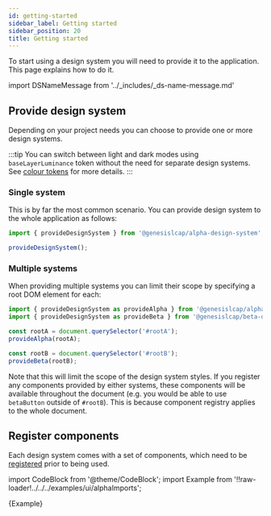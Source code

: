 ```yaml
---
id: getting-started
sidebar_label: Getting started
sidebar_position: 20
title: Getting started
---
```


To start using a design system you will need to provide it to the application. This page explains how to do it.

import DSNameMessage from '../_includes/_ds-name-message.md'

<DSNameMessage />

## Provide design system

Depending on your project needs you can choose to provide one or more design systems.

:::tip
You can switch between light and dark modes using `baseLayerLuminance` token without the need for separate design systems. See [colour tokens](/web-ui-reference/design-systems/colour-tokens/) for more details.
:::

### Single system

This is by far the most common scenario. You can provide design system to the whole application as follows:

```ts
import { provideDesignSystem } from '@genesislcap/alpha-design-system';

provideDesignSystem();
```

### Multiple systems

When providing multiple systems you can limit their scope by specifying a root DOM element for each:

```ts
import { provideDesignSystem as provideAlpha } from '@genesislcap/alpha-design-system';
import { provideDesignSystem as provideBeta } from '@genesislcap/beta-design-system';

const rootA = document.querySelector('#rootA');
provideAlpha(rootA);

const rootB = document.querySelector('#rootB');
provideBeta(rootB);
```

Note that this will limit the scope of the design system styles. If you register any components provided by either systems, these components will be available throughout the document (e.g. you would be able to use `betaButton` outside of `#rootB`). This is because component registry applies to the whole document.

## Register components

Each design system comes with a set of components, which need to be [registered](/web-ui-reference/components/getting-started/#register-components) prior to being used. 

import CodeBlock from '@theme/CodeBlock';
import Example from '!!raw-loader!../../../examples/ui/alphaImports';

<CodeBlock className="language-ts">{Example}</CodeBlock>
